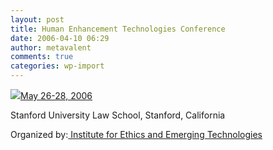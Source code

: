 ```yaml
---
layout: post
title: Human Enhancement Technologies Conference
date: 2006-04-10 06:29
author: metavalent
comments: true
categories: wp-import
---
```

<!--Lead Photo --><a href="https://ieet.org/index.php/IEET/HETHR"><img src="https://web.archive.org/web/*/https://awebcamdarkly.com/">May 26-28, 2006</a>

Stanford University Law School, Stanford, California

Organized by:<a href="https://ieet.org/"> Institute for Ethics and Emerging Technologies</a>

